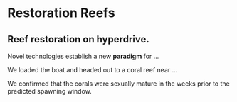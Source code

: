 # Restoration Reefs

## Reef restoration on hyperdrive.

Novel technologies establish a new **paradigm** for ...

We loaded the boat and headed out to a coral reef near ...

We confirmed that the corals were sexually mature in the weeks prior to the predicted spawning window.